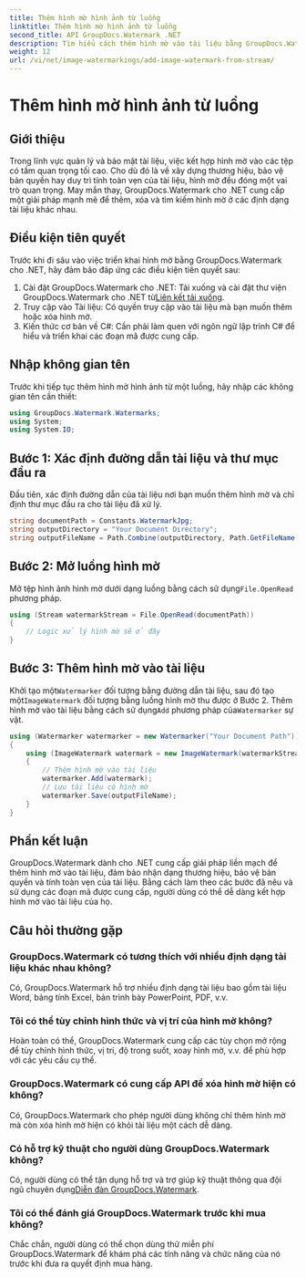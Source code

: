 ```yaml
---
title: Thêm hình mờ hình ảnh từ luồng
linktitle: Thêm hình mờ hình ảnh từ luồng
second_title: API GroupDocs.Watermark .NET
description: Tìm hiểu cách thêm hình mờ vào tài liệu bằng GroupDocs.Watermark cho .NET. Hãy làm theo hướng dẫn từng bước của chúng tôi để tích hợp hình mờ liền mạch.
weight: 12
url: /vi/net/image-watermarkings/add-image-watermark-from-stream/
---
```


# Thêm hình mờ hình ảnh từ luồng

## Giới thiệu
Trong lĩnh vực quản lý và bảo mật tài liệu, việc kết hợp hình mờ vào các tệp có tầm quan trọng tối cao. Cho dù đó là về xây dựng thương hiệu, bảo vệ bản quyền hay duy trì tính toàn vẹn của tài liệu, hình mờ đều đóng một vai trò quan trọng. May mắn thay, GroupDocs.Watermark cho .NET cung cấp một giải pháp mạnh mẽ để thêm, xóa và tìm kiếm hình mờ ở các định dạng tài liệu khác nhau.
## Điều kiện tiên quyết
Trước khi đi sâu vào việc triển khai hình mờ bằng GroupDocs.Watermark cho .NET, hãy đảm bảo đáp ứng các điều kiện tiên quyết sau:
1.  Cài đặt GroupDocs.Watermark cho .NET: Tải xuống và cài đặt thư viện GroupDocs.Watermark cho .NET từ[Liên kết tải xuống](https://releases.groupdocs.com/Watermark/net/).
2. Truy cập vào Tài liệu: Có quyền truy cập vào tài liệu mà bạn muốn thêm hoặc xóa hình mờ.
3. Kiến thức cơ bản về C#: Cần phải làm quen với ngôn ngữ lập trình C# để hiểu và triển khai các đoạn mã được cung cấp.

## Nhập không gian tên
Trước khi tiếp tục thêm hình mờ hình ảnh từ một luồng, hãy nhập các không gian tên cần thiết:
```csharp
using GroupDocs.Watermark.Watermarks;
using System;
using System.IO;
```

## Bước 1: Xác định đường dẫn tài liệu và thư mục đầu ra
Đầu tiên, xác định đường dẫn của tài liệu nơi bạn muốn thêm hình mờ và chỉ định thư mục đầu ra cho tài liệu đã xử lý.
```csharp
string documentPath = Constants.WatermarkJpg;
string outputDirectory = "Your Document Directory";
string outputFileName = Path.Combine(outputDirectory, Path.GetFileName(documentPath));
```
## Bước 2: Mở luồng hình mờ
 Mở tệp hình ảnh hình mờ dưới dạng luồng bằng cách sử dụng`File.OpenRead` phương pháp.
```csharp
using (Stream watermarkStream = File.OpenRead(documentPath))
{
    // Logic xử lý hình mờ sẽ ở đây
}
```
## Bước 3: Thêm hình mờ vào tài liệu
 Khởi tạo một`Watermarker` đối tượng bằng đường dẫn tài liệu, sau đó tạo một`ImageWatermark` đối tượng bằng luồng hình mờ thu được ở Bước 2. Thêm hình mờ vào tài liệu bằng cách sử dụng`Add` phương pháp của`Watermarker` sự vật.
```csharp
using (Watermarker watermarker = new Watermarker("Your Document Path"))
{
    using (ImageWatermark watermark = new ImageWatermark(watermarkStream))
    {
        // Thêm hình mờ vào tài liệu
        watermarker.Add(watermark);
        // Lưu tài liệu có hình mờ
        watermarker.Save(outputFileName);
    }
}
```

## Phần kết luận
GroupDocs.Watermark dành cho .NET cung cấp giải pháp liền mạch để thêm hình mờ vào tài liệu, đảm bảo nhận dạng thương hiệu, bảo vệ bản quyền và tính toàn vẹn của tài liệu. Bằng cách làm theo các bước đã nêu và sử dụng các đoạn mã được cung cấp, người dùng có thể dễ dàng kết hợp hình mờ vào tài liệu của họ.
## Câu hỏi thường gặp
### GroupDocs.Watermark có tương thích với nhiều định dạng tài liệu khác nhau không?
Có, GroupDocs.Watermark hỗ trợ nhiều định dạng tài liệu bao gồm tài liệu Word, bảng tính Excel, bản trình bày PowerPoint, PDF, v.v.
### Tôi có thể tùy chỉnh hình thức và vị trí của hình mờ không?
Hoàn toàn có thể, GroupDocs.Watermark cung cấp các tùy chọn mở rộng để tùy chỉnh hình thức, vị trí, độ trong suốt, xoay hình mờ, v.v. để phù hợp với các yêu cầu cụ thể.
### GroupDocs.Watermark có cung cấp API để xóa hình mờ hiện có không?
Có, GroupDocs.Watermark cho phép người dùng không chỉ thêm hình mờ mà còn xóa hình mờ hiện có khỏi tài liệu một cách dễ dàng.
### Có hỗ trợ kỹ thuật cho người dùng GroupDocs.Watermark không?
 Có, người dùng có thể tận dụng hỗ trợ và trợ giúp kỹ thuật thông qua đội ngũ chuyên dụng[Diễn đàn GroupDocs.Watermark](https://forum.groupdocs.com/c/watermark/19).
### Tôi có thể đánh giá GroupDocs.Watermark trước khi mua không?
Chắc chắn, người dùng có thể chọn dùng thử miễn phí GroupDocs.Watermark để khám phá các tính năng và chức năng của nó trước khi đưa ra quyết định mua hàng.